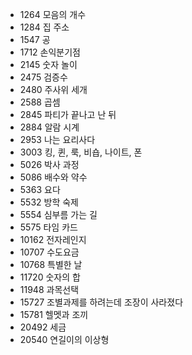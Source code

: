 - 1264 모음의 개수
- 1284 집 주소
- 1547 공  
- 1712 손익분기점 
- 2145 숫자 놀이 
- 2475 검증수 
- 2480 주사위 세개  
- 2588 곱셈
- 2845 파티가 끝나고 난 뒤
- 2884 알람 시계
- 2953 나는 요리사다
- 3003 킹, 퀸, 룩, 비숍, 나이트, 폰
- 5026 박사 과정
- 5086 배수와 약수
- 5363 요다 
- 5532 방학 숙제
- 5554 심부름 가는 길
- 5575 타임 카드
- 10162 전자레인지  
- 10707 수도요금
- 10768 특별한 날
- 11720 숫자의 합
- 11948 과목선택
- 15727 조별과제를 하려는데 조장이 사라졌다
- 15781 헬멧과 조끼
- 20492 세금
- 20540 연길이의 이상형
